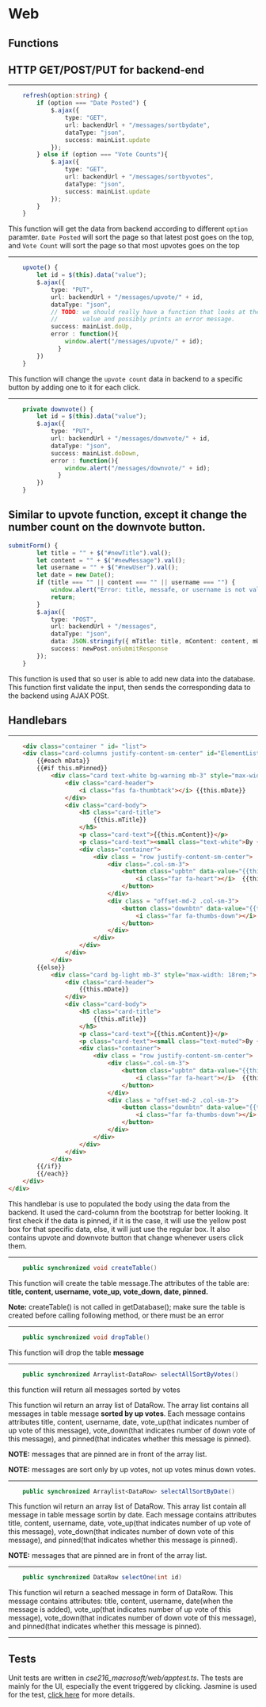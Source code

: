 # Web
## Functions

## **HTTP GET/POST/PUT for backend-end**
 ---
```ts
    refresh(option:string) {
        if (option === "Date Posted") {
            $.ajax({
                type: "GET",
                url: backendUrl + "/messages/sortbydate",
                dataType: "json",
                success: mainList.update
            });
        } else if (option === "Vote Counts"){
            $.ajax({
                type: "GET",
                url: backendUrl + "/messages/sortbyvotes",
                dataType: "json",
                success: mainList.update
            });
        }
    }
```
This function will get the data from backend according to different `option` paramter. `Date Posted` will sort the page so that latest post goes on the top, and `Vote Count` will sort the page so that most upvotes goes on the top

---
```ts
    upvote() {
        let id = $(this).data("value");
        $.ajax({
            type: "PUT",
            url: backendUrl + "/messages/upvote/" + id,
            dataType: "json",
            // TODO: we should really have a function that looks at the return
            //       value and possibly prints an error message.
            success: mainList.doUp,
            error : function(){
                window.alert("/messages/upvote/" + id);
              }
        })
    }
```
This function will change the `upvote count` data in backend to a specific button by adding one to it for each click.

---
```ts
    private downvote() {
        let id = $(this).data("value");
        $.ajax({
            type: "PUT",
            url: backendUrl + "/messages/downvote/" + id,
            dataType: "json",
            success: mainList.doDown,
            error : function(){
                window.alert("/messages/downvote/" + id);
              }
        })
    }
```
Similar to upvote function, except it change the number count on the downvote button.
---
```ts
submitForm() {
        let title = "" + $("#newTitle").val();
        let content = "" + $("#newMessage").val();
        let username = "" + $("#newUser").val();
        let date = new Date();
        if (title === "" || content === "" || username === "") {
            window.alert("Error: title, messafe, or username is not valid");
            return;
        }
        $.ajax({
            type: "POST",
            url: backendUrl + "/messages",
            dataType: "json",
            data: JSON.stringify({ mTitle: title, mContent: content, mUserName: username, mDate: date}),
            success: newPost.onSubmitResponse
        });
    }
```
This function is used that so user is able to add new data into the database. This function first validate the input, then sends the corresponding data to the backend using AJAX POSt.
 
## **Handlebars**

 ---
```html
    <div class="container " id= "list">
    <div class="card-columns justify-content-sm-center" id="ElementList">
        {{#each mData}}
        {{#if this.mPinned}}
            <div class="card text-white bg-warning mb-3" style="max-width: 18rem;">   
                <div class="card-header">
                    <i class="fas fa-thumbtack"></i> {{this.mDate}}
                </div>         
                <div class="card-body">
                    <h5 class="card-title">
                        {{this.mTitle}}
                    </h5>
                    <p class="card-text">{{this.mContent}}</p>
                    <p class="card-text"><small class="text-white">By {{this.mUserName}}</small></p>
                    <div class="container">
                        <div class = "row justify-content-sm-center">
                            <div class=".col-sm-3">
                                <button class="upbtn" data-value="{{this.mID}}">
                                    <i class="far fa-heart"></i>  {{this.mUpVote}} 
                                </button>
                            </div>
                            <div class = "offset-md-2 .col-sm-3">
                                <button class="downbtn" data-value="{{this.mID}}">
                                    <i class="far fa-thumbs-down"></i> {{this.mDownVote}} 
                                </button>
                            </div>
                        </div>
                    </div>
                </div>
            </div>
        {{else}}
            <div class="card bg-light mb-3" style="max-width: 18rem;">   
                <div class="card-header">
                    {{this.mDate}}
                </div>         
                <div class="card-body">
                    <h5 class="card-title">
                        {{this.mTitle}}
                    </h5>
                    <p class="card-text">{{this.mContent}}</p>
                    <p class="card-text"><small class="text-muted">By {{this.mUserName}}</small></p>
                    <div class="container">
                        <div class = "row justify-content-sm-center">
                            <div class=".col-sm-3">
                                <button class="upbtn" data-value="{{this.mID}}">
                                    <i class="far fa-heart"></i>  {{this.mUpVote}} 
                                </button>
                            </div>
                            <div class = "offset-md-2 .col-sm-3">
                                <button class="downbtn" data-value="{{this.mID}}">
                                    <i class="far fa-thumbs-down"></i> {{this.mDownVote}} 
                                </button>
                            </div>
                        </div>
                    </div>
                </div>
            </div>
        {{/if}}
        {{/each}}
    </div>
</div>
```
This handlebar is use to populated the body using the data from the backend. It used the card-column from the bootstrap for better looking. It first check if the data is pinned, if it is the case, it will use the yellow post box for that specific data, else, it will just use the regular box. It also contains upvote and downvote button that change whenever users click them.

 ---
```java
    public synchronized void createTable()
```
This function will create the table message.The attributes of the table are: **title, content, username, vote_up, vote_down, date, pinned.**

**Note:** createTable() is not called in getDatabase(); make sure the table is created before calling following method, or there must be an error

 ---
```java
    public synchronized void dropTable()
```
This function will drop the table **message**

 ---
```java
    public synchronized Arraylist<DataRow> selectAllSortByVotes() 
```
this function will return all messages sorted by votes

This function wil return an array list of DataRow. The array list contains 
all messages in table message **sorted by up votes**. Each message contains attributes 
title, content, username, date, vote_up(that indicates number of up vote 
of this message), vote_down(that indicates number of down vote of this message), and pinned(that indicates whether this message is pinned).

**NOTE:** messages that are pinned are in front of the array list. 

**NOTE:** messages are sort only by up votes, not up votes minus down votes.
 
 ---
```java
    public synchronized Arraylist<DataRow> selectAllSortByDate() 
```
This function wil return an array list of DataRow. This array list contain 
all message in table message sortin by date. Each message contains attributes 
title, content, username, date, vote_up(that indicates number of up vote 
of this message), vote_down(that indicates number of down vote of this message), and pinned(that indicates whether this message is pinned).

**NOTE:** messages that are pinned are in front of the array list. 

 ---
```java
    public synchronized DataRow selectOne(int id) 
```
This function wil return a seached message in form of DataRow. This message contains attributes: title, content, username, date(when the 
message is added), vote_up(that indicates number of up vote of this message), 
vote_down(that indicates number of down vote of this message), and pinned(that 
indicates whether this message is pinned).

 ---

## **Tests**
Unit tests are written in *cse216_macrosoft/web/apptest.ts*. The tests are mainly for the UI, especially the event triggered by clicking. Jasmine is used for the test, [click here](https://cse216-macrosoft.herokuapp.com/spec_runner.html) for more details.
